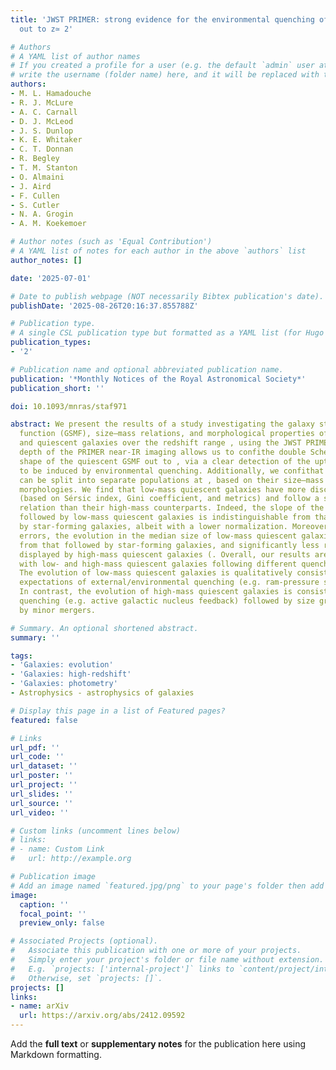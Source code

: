 ```yaml
---
title: 'JWST PRIMER: strong evidence for the environmental quenching of low-mass galaxies
  out to z≃ 2'

# Authors
# A YAML list of author names
# If you created a profile for a user (e.g. the default `admin` user at `content/authors/admin/`), 
# write the username (folder name) here, and it will be replaced with their full name and linked to their profile.
authors:
- M. L. Hamadouche
- R. J. McLure
- A. C. Carnall
- D. J. McLeod
- J. S. Dunlop
- K. E. Whitaker
- C. T. Donnan
- R. Begley
- T. M. Stanton
- O. Almaini
- J. Aird
- F. Cullen
- S. Cutler
- N. A. Grogin
- A. M. Koekemoer

# Author notes (such as 'Equal Contribution')
# A YAML list of notes for each author in the above `authors` list
author_notes: []

date: '2025-07-01'

# Date to publish webpage (NOT necessarily Bibtex publication's date).
publishDate: '2025-08-26T20:16:37.855788Z'

# Publication type.
# A single CSL publication type but formatted as a YAML list (for Hugo requirements).
publication_types:
- '2'

# Publication name and optional abbreviated publication name.
publication: '*Monthly Notices of the Royal Astronomical Society*'
publication_short: ''

doi: 10.1093/mnras/staf971

abstract: We present the results of a study investigating the galaxy stellar-mass
  function (GSMF), size–mass relations, and morphological properties of star-forming
  and quiescent galaxies over the redshift range , using the JWST PRIMER survey. The
  depth of the PRIMER near-IR imaging allows us to confithe double Schechter function
  shape of the quiescent GSMF out to , via a clear detection of the upturn at  thought
  to be induced by environmental quenching. Additionally, we confithat quiescent galaxies
  can be split into separate populations at , based on their size–mass relations and
  morphologies. We find that low-mass quiescent galaxies have more disc-like morphologies
  (based on Sérsic index, Gini coefficient, and metrics) and follow a shallower size–mass
  relation than their high-mass counterparts. Indeed, the slope of the size–mass relation
  followed by low-mass quiescent galaxies is indistinguishable from that followed
  by star-forming galaxies, albeit with a lower normalization. Moreover, within the
  errors, the evolution in the median size of low-mass quiescent galaxies ( is indistinguishable
  from that followed by star-forming galaxies, and significantly less rapid than that
  displayed by high-mass quiescent galaxies (. Overall, our results are consistent
  with low- and high-mass quiescent galaxies following different quenching pathways.
  The evolution of low-mass quiescent galaxies is qualitatively consistent with the
  expectations of external/environmental quenching (e.g. ram-pressure stripping).
  In contrast, the evolution of high-mass quiescent galaxies is consistent with internal/mass
  quenching (e.g. active galactic nucleus feedback) followed by size growth driven
  by minor mergers.

# Summary. An optional shortened abstract.
summary: ''

tags:
- 'Galaxies: evolution'
- 'Galaxies: high-redshift'
- 'Galaxies: photometry'
- Astrophysics - astrophysics of galaxies

# Display this page in a list of Featured pages?
featured: false

# Links
url_pdf: ''
url_code: ''
url_dataset: ''
url_poster: ''
url_project: ''
url_slides: ''
url_source: ''
url_video: ''

# Custom links (uncomment lines below)
# links:
# - name: Custom Link
#   url: http://example.org

# Publication image
# Add an image named `featured.jpg/png` to your page's folder then add a caption below.
image:
  caption: ''
  focal_point: ''
  preview_only: false

# Associated Projects (optional).
#   Associate this publication with one or more of your projects.
#   Simply enter your project's folder or file name without extension.
#   E.g. `projects: ['internal-project']` links to `content/project/internal-project/index.md`.
#   Otherwise, set `projects: []`.
projects: []
links:
- name: arXiv
  url: https://arxiv.org/abs/2412.09592
---
```


Add the **full text** or **supplementary notes** for the publication here using Markdown formatting.
